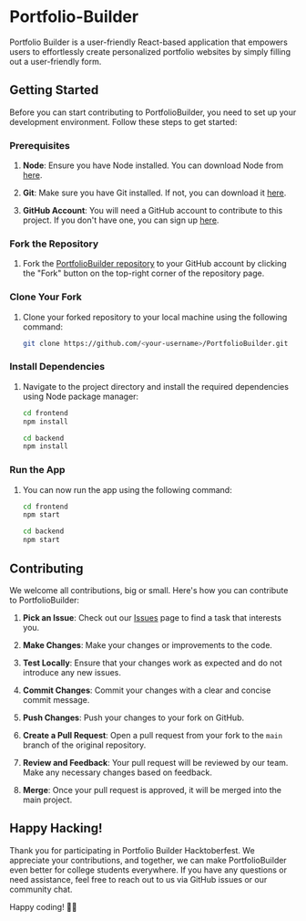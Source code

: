 # Portfolio-Builder
Portfolio Builder is a user-friendly React-based application that empowers users to effortlessly create personalized portfolio websites by simply filling out a user-friendly form.

## Getting Started

Before you can start contributing to PortfolioBuilder, you need to set up your development environment. Follow these steps to get started:

### Prerequisites

1. **Node**: Ensure you have Node installed. You can download Node from  [here](https://nodejs.org/en/download).

2. **Git**: Make sure you have Git installed. If not, you can download it [here](https://git-scm.com/downloads).

3. **GitHub Account**: You will need a GitHub account to contribute to this project. If you don't have one, you can sign up [here](https://github.com/join).

### Fork the Repository

1. Fork the [PortfolioBuilder repository](https://github.com/swciitg/PortfolioBuilder) to your GitHub account by clicking the "Fork" button on the top-right corner of the repository page.

### Clone Your Fork

1. Clone your forked repository to your local machine using the following command:

   ```bash
   git clone https://github.com/<your-username>/PortfolioBuilder.git
   ```

### Install Dependencies

1. Navigate to the project directory and install the required dependencies using Node package manager:

   ```bash
   cd frontend
   npm install
   ```
     ```bash
   cd backend
   npm install
   ```

### Run the App

1. You can now run the app  using the following command:

   ```bash
   cd frontend
   npm start
   ```
     ```bash
   cd backend
   npm start
   ```
   

## Contributing

We welcome all contributions, big or small. Here's how you can contribute to PortfolioBuilder:

1. **Pick an Issue**: Check out our [Issues](https://github.com/swciitg/PortfolioBuilder/issues) page to find a task that interests you. 

3. **Make Changes**: Make your changes or improvements to the code.

4. **Test Locally**: Ensure that your changes work as expected and do not introduce any new issues.

5. **Commit Changes**: Commit your changes with a clear and concise commit message.

6. **Push Changes**: Push your changes to your fork on GitHub.

7. **Create a Pull Request**: Open a pull request from your fork to the `main` branch of the original repository.

8. **Review and Feedback**: Your pull request will be reviewed by our team. Make any necessary changes based on feedback.

9. **Merge**: Once your pull request is approved, it will be merged into the main project.

## Happy Hacking!

Thank you for participating in Portfolio Builder Hacktoberfest. We appreciate your contributions, and together, we can make PortfolioBuilder even better for college students everywhere. If you have any questions or need assistance, feel free to reach out to us via GitHub issues or our community chat.

Happy coding! 🚀🎉
